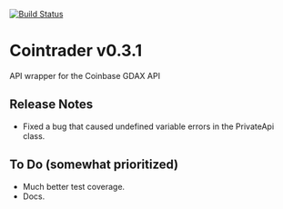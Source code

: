 [![Build Status](https://travis-ci.org/nicdev/cointrader.svg?branch=master)](https://travis-ci.org/nicdev/cointrader)

# Cointrader v0.3.1
API wrapper for the Coinbase GDAX API

## Release Notes
* Fixed a bug that caused undefined variable errors in the PrivateApi class.

## To Do (somewhat prioritized)
* Much better test coverage.
* Docs.
